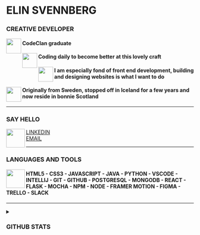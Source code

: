 
<h1 align="left"> ELIN SVENNBERG </h1> 
<h3 align="left"> CREATIVE DEVELOPER </h3> 


<img align="left" width="40px" src="https://user-images.githubusercontent.com/99321412/192993850-e330c488-146c-4bc3-91a5-3bc57a643ab2.png" /> 
<h4> CodeClan graduate </h4>

<img align="left" width="40px" src="https://user-images.githubusercontent.com/99321412/192997554-4a8d195a-82b5-4327-8fe9-35c8fc2761de.png" /> 
<h4> Coding daily to become better at this lovely craft </h4>


<img align="left" width="40px" src="https://user-images.githubusercontent.com/99321412/192998650-782ada5c-7a8b-48e5-a9b7-1b724b6841d7.png" /> 
<h4> I am especially fond of front end development, building and designing websites is what I want to do </h4>

<img align="left" width="40px" src="https://user-images.githubusercontent.com/99321412/192995085-4da3ebf9-7da8-4acc-944a-b1be7781e36f.png" /> 
<h4> Originally from Sweden, stopped off in Iceland for a few years and now reside in bonnie Scotland </h4>


---

<h3 align="left"> SAY HELLO </h3> 
<img align="left" width="50px" src="https://user-images.githubusercontent.com/99321412/192991493-5e7bad18-fcc7-40d0-816a-b8705122f543.png" /> 
<section style="display: flex; flex-direction: row" align="left" ">
   <a href="https://www.linkedin.com/in/elin-svennberg-331605108//"> LINKEDIN </a> 
</section>
   <a href="mailto:elinvsvennberg@gmail.com"> EMAIL </a>
   
---

<h3> LANGUAGES AND TOOLS </h3>

<img align="left" width="50px" src="https://user-images.githubusercontent.com/99321412/193019454-cd744ff6-d924-4a3e-bc71-57f3ef71bff3.png" /> 

<h4> 
 HTML5 - CSS3 -
 JAVASCRIPT - JAVA - PYTHON - 
 VSCODE - INTELLIJ - GIT - GITHUB -
 POSTGRESQL - MONGODB -
 REACT - FLASK - MOCHA -
 NPM - NODE - FRAMER MOTION -
 FIGMA - TRELLO - SLACK  
</h4>

---


<details>
 <summary><h3>GITHUB STATS</h3></summary>
  <img align="left" alt="Elin's GitHub Stats" src="https://github-readme-stats.vercel.app/api?username=ElinVS&show_icons=true&hide_border=false&title_color=3685B5&icon_color=D7BE82&bg_color=09131B&text_color=ffffff&border_color=3685B5" />
   <img align="left" alt="Elin's GitHub Stats" src="https://github-readme-stats.vercel.app/api/top-langs/?username=ElinVS&layout=compact&show_icons=true&hide_border=false&title_color=3685B5&icon_color=3685B5&bg_color=09131B&text_color=ffffff&border_color=3685B5" />

 
</details>



